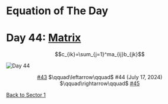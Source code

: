 # Equation of The Day

# Day 44: [Matrix](https://en.wikipedia.org/wiki/Matrix_(mathematics))

$$c_{ik}=\sum_{j=1}^ma_{ij}b_{jk}$$

<picture><img alt="Day 44" src="0044.png"></picture>

<center><a href="0043.html">#43</a> $\qquad\leftarrow\qquad$ #44 (July 17, 2024) $\qquad\rightarrow\qquad$ <a href="0045.html">#45</a></center>

[Back to Sector 1](../0-63.md)